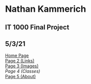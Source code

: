 # Nathan Kammerich
## IT 1000 Final Project
## 5/3/21
[Home Page](README.md) \
[Page 2 (Links)](page2.md) \
[Page 3 (Images)](page3.md) \
_Page 4 (Classes)_ \
[Page 5 (About)](page5.md)